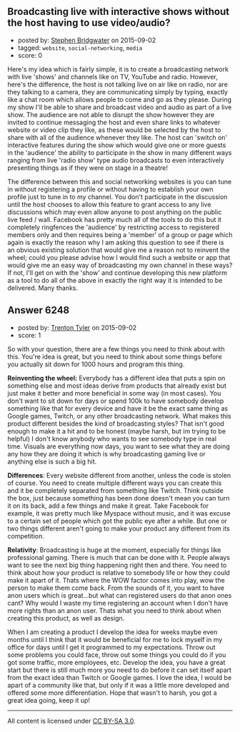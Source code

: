 ## Broadcasting live with interactive shows without the host having to use video/audio?

- posted by: [Stephen Bridgwater](https://stackexchange.com/users/6413068/stephen-bridgwater) on 2015-09-02
- tagged: `website`, `social-networking`, `media`
- score: 0

Here's my idea which is fairly simple, it is to create a broadcasting network with live 'shows' and channels like on TV, YouTube and radio. However, here's the difference, the host is not talking live on air like on radio, nor are they talking to a camera, they are communicating simply by typing, exactly like a chat room which allows people to come and go as they please. During my show I'll be able to share and broadcast video and audio as part of a live show. The audience are not able to disrupt the show however they are invited to continue messaging the host and even share links to whatever website or video clip they like, as these would be selected by the host to share with all of the audience whenever they like. The host can 'switch on' interactive features during the show which would give one or more guests in the 'audience' the ability to participate in the show in many different ways ranging from live 'radio show' type audio broadcasts to even interactively presenting things as if they were on stage in a theatre! 

The difference between this and social networking websites is you can tune in without registering a profile or without having to establish your own profile just to tune in to my channel. You don't participate in the discussion until the host chooses to allow this feature to grant access to any live discussions which may even allow anyone to post anything on the public live feed / wall. Facebook has pretty much all of the tools to do this but it completely ringfences the 'audience' by restricting access to registered members only and then requires being a 'member' of a group or page which again is exactly the reason why I am asking this question to see if there is an obvious existing solution that would give me a reason not to reinvent the wheel; could you please advise how I would find such a website or app that would give me an easy way of broadcasting my own channel in these ways? If not, I'll get on with the 'show' and continue developing this new platform as a tool to do all of the above in exactly the right way it is intended to be delivered. Many thanks.


## Answer 6248

- posted by: [Trenton Tyler](https://stackexchange.com/users/6828026/trenton-tyler) on 2015-09-02
- score: 1

So with your question, there are a few things you need to think about with this. You're idea is great, but you need to think about some things before you actually sit down for 1000 hours and program this thing. 

**Reinventing the wheel:** Everybody has a different idea that puts a spin on something else and most ideas derive from products that already exist but just make it better and more beneficial in some way (in most cases). You don't want to sit down for days or spend 100k to have somebody develop something like that for every device and have it be the exact same thing as Google games, Twitch, or any other broadcasting network. What makes this product different besides the kind of broadcasting styles? That isn't good enough to make it a hit and to be honest (maybe harsh, but im trying to be helpful) I don't know anybody who wants to see somebody type in real time. Visuals are everything now days, you want to see what they are doing any how they are doing it which is why broadcasting gaming live or anything else is such a big hit.


**Differences**: Every website different from another, unless the code is stolen of course. You need to create multiple different ways you can create this and it be completely separated from something like Twitch. Think outside the box, just because something has been done doesn't mean you can turn it on its back, add a few things and make it great. Take Facebook for example, it was pretty much like Myspace without music, and it was excuse to a certain set of people which got the public eye after a while. But one or two things different aren't going to make your product any different from its competition. 

**Relativity**: Broadcasting is huge at the moment, especially for things like professional gaming. There is much that can be done with it. People always want to see the next big thing happening right then and there. You need to think about how your product is relative to somebody life or how they could make it apart of it. Thats where the WOW factor comes into play, wow the person to make them come back. From the sounds of it, you want to have anon users which is great...but what can registered users do that anon ones cant? Why would I waste my time registering an account when I don't have more rights than an anon user. Thats what you need to think about when creating this product, as well as design. 

When I am creating a product I develop the idea for weeks maybe even months until I think that it would be beneficial for me to lock myself in my office for days until I get it programmed to my expectations. Throw out some problems you could face, throw out some things you could do if you got some traffic, more employees, etc. Develop the idea, you have a great start but there is still much more you need to do before it can set itself apart from the exact idea than Twitch or Google games. I love the idea, I would be apart of a community like that, but only if it was a little more developed and offered some more differentiation. Hope that wasn't to harsh, you got a great idea going, keep it up! 



---

All content is licensed under [CC BY-SA 3.0](https://creativecommons.org/licenses/by-sa/3.0/).
